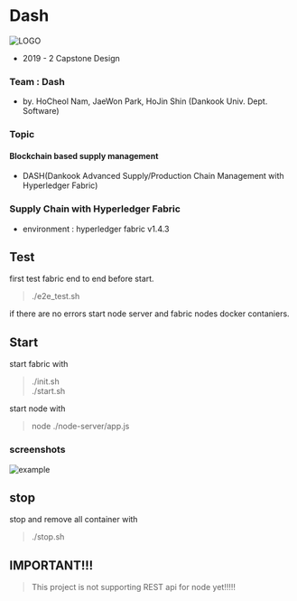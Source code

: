 # Dash
![LOGO](https://user-images.githubusercontent.com/43805697/94923731-4a01d780-04f7-11eb-96da-46a94edc8879.png)

* 2019 - 2 Capstone Design

### Team : Dash
* by. HoCheol Nam, JaeWon Park, HoJin Shin (Dankook Univ. Dept. Software)

### Topic
#### Blockchain based supply management
* DASH(Dankook Advanced Supply/Production Chain Management with Hyperledger Fabric)

### Supply Chain with Hyperledger Fabric 
* environment : hyperledger fabric v1.4.3  

## Test  
first test fabric end to end before start.
> ./e2e_test.sh

if there are no errors start node server and fabric nodes docker contaniers.

## Start
start fabric with  
> ./init.sh  
> ./start.sh  

start node with  
> node ./node-server/app.js  

### screenshots
![example](https://user-images.githubusercontent.com/43805697/94923737-4d955e80-04f7-11eb-9ee2-bc611261ebff.png)

## stop  
stop and remove all container with  
> ./stop.sh

## IMPORTANT!!!
> This project is not supporting REST api for node yet!!!!!
